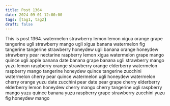 ```yaml
---
title: Post 1364
date: 2024-09-01 12:00:00
tags: [tag1, tag2]
draft: false
---
```

This is post 1364.
watermelon
strawberry
lemon
lemon
xigua
orange
grape
tangerine
ugli
strawberry
mango
ugli
xigua
banana
watermelon
fig
tangerine
tangerine
strawberry
honeydew
ugli
banana
orange
honeydew
strawberry
pear
nectarine
raspberry
lemon
xigua
watermelon
grape
mango
quince
ugli
apple
banana
date
banana
grape
banana
ugli
strawberry
mango
yuzu
lemon
raspberry
orange
strawberry
orange
elderberry
watermelon
raspberry
mango
tangerine
honeydew
quince
tangerine
zucchini
watermelon
cherry
pear
quince
watermelon
ugli
honeydew
watermelon
cherry
orange
yuzu
date
zucchini
pear
date
pear
grape
cherry
elderberry
elderberry
lemon
honeydew
cherry
mango
cherry
tangerine
ugli
raspberry
mango
yuzu
quince
banana
yuzu
raspberry
grape
strawberry
zucchini
yuzu
fig
honeydew
mango

